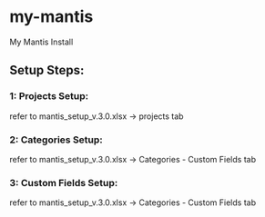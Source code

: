 # my-mantis
My Mantis Install

## Setup Steps: 

### 1: Projects Setup:
refer to mantis_setup_v.3.0.xlsx -> projects tab

### 2: Categories Setup:
refer to mantis_setup_v.3.0.xlsx -> Categories - Custom Fields tab

### 3: Custom Fields Setup:
refer to mantis_setup_v.3.0.xlsx -> Categories - Custom Fields tab


